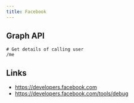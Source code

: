 ```yaml
---
title: Facebook
---
```


## Graph API

```text
# Get details of calling user
/me
```

## Links

* <https://developers.facebook.com>
* <https://developers.facebook.com/tools/debug>

